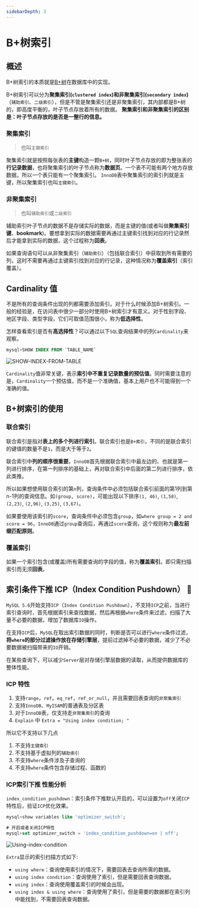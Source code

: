 ```yaml
---
sidebarDepth: 3
---
```


# B+树索引

## 概述

B+树索引的本质就是[B+树](/algorithms/balanced-tree)在数据库中的实现。

B+树索引可以分为**聚集索引(`clustered index`)**和**非聚集索引(`secondary index`)**（`辅助索引`、`二级索引`），但是不管是聚集索引还是非聚集索引，其内部都是B+树的，即高度平衡的，叶子节点存放着所有的数据。
**聚集索引和非聚集索引的区别是：叶子节点存放的是否是一整行的信息。**

### 聚集索引

> 也叫`主键索引`

聚集索引就是按照每张表的**主键**构造一颗`B+树`，同时叶子节点存放的即为整张表的**行记录数据**，也将聚集索引的叶子节点称为**数据页**。一个表不可能有两个地方存放数据，所以一个表只能有一个聚集索引。
`InnoDB`表中聚集索引的索引列就是主键，所以聚集索引也叫`主键索引`。

### 非聚集索引

> 也叫`辅助索引`或`二级索引`

辅助索引叶子节点的数据不是存储实际的数据，而是主键的值(或者叫做**聚集索引键**、**bookmark**)。要想拿到实际的数据需要再通过主键索引找到对应的行记录然后才能拿到实际的数据，这个过程称为**回表**。

如果查询语句可以从非聚集索引（`辅助索引`）（包括联合索引）中获取到所有需要的列，这时不需要再通过主键索引找到对应的行记录，这种情况称为**覆盖索引**（索引覆盖）。

## Cardinality 值

不是所有的查询条件出现的列都需要添加索引。对于什么时候添加B+树索引。一般的经验是，在访问表中很少一部分时使用B+树索引才有意义。对于性别字段、地区字段、类型字段，它们可取值范围很小，称为**低选择性**。

怎样查看索引是否有**高选择性**？可以通过以下`SQL`查询结果中的列`Cardinality`来观察。
```sql
mysql>SHOW INDEX FROM `TABLE_NAME`
```
![SHOW-INDEX-FROM-TABLE](/img/mysql/SHOW-INDEX-FROM-TABLE.png)

`Cardinality`值非常关键，表示**索引中不重复记录数量的预估值**。同时需要注意的是，`Cardinality`一个预估值，而不是一个准确值，基本上用户也不可能得到一个准确的值。

## B+树索引的使用

### 联合索引

联合索引是指对**表上的多个列进行索引**。联合索引也是`B+索引`，不同的是联合索引的键值的数量不是`1`，而是大于等于`2`。

联合索引中**列的顺序很重要**。`InnoDB`首先根据联合索引中最左边的、也就是第一列进行排序，在第一列排序的基础上，再对联合索引中后面的第二列进行排序，依此类推。

所以如果想使用联合索引的第`n`列，查询条件中必须包括联合索引前面的第1列到第n-1列的查询信息。如`(group, score)`，可能出现以下排序`(1, 46)`, `(1,58)`, `(2,23)`, `(2,96)`, `(3,25)`, `(3,67)`。

如果要使用该索引的`score`，查询条件中必须包含`group`，如`where group = 2 and score = 96`，`InnoDB`通过`group`查询后，再通过`score`查询，这个规则称为**最左前缀匹配原则**。

### 覆盖索引

如果一个索引包含(或覆盖)所有需要查询的字段的值，称为**覆盖索引**。即只需扫描索引而无须**回表**。

## 索引条件下推 ICP（Index Condition Pushdown） :hammer:

`MySQL 5.6`开始支持`ICP`（`Index Condition Pushdown`），不支持`ICP`之前，当进行索引查询时，首先根据索引来查找数据，然后再根据`where`条件来过滤，扫描了大量不必要的数据，增加了数据库`IO`操作。

在支持`ICP`后，`MySQL`在取出索引数据的同时，判断是否可以进行`where`条件过滤，**将`where`的部分过滤操作放在存储引擎层**，提前过滤掉不必要的数据，减少了不必要数据被扫描带来的`IO`开销。

在某些查询下，可以减少`Server`层对存储引擎层数据的读取，从而提供数据库的整体性能。

### ICP 特性

1. 支持`range`，`ref`，`eq_ref`，`ref_or_null`，并且需要回表查询的`非聚集索引`
2. 支持`InnoDB`、`MyISAM`的普通表及分区表
3. 对于`InnoDB`表，仅支持走`非聚集索引`的查询
4. `Explain` 中 `Extra = "Using index condition; "`

所以它不支持以下几点
1. 不支持`主键索引`
2. 不支持基于虚拟列的`辅助索引`
3. 不支持`where`条件涉及子查询的
4. 不支持`where`条件包含存储过程、函数的

### ICP索引下推 性能分析

`index_condition_pushdown`：索引条件下推默认开启的，可以设置为`off`关闭`ICP`特性后，验证`ICP`优化效果。
```sql
mysql>show variables like 'optimizer_switch';

# 开启或者关闭ICP特性
mysql>set optimizer_switch = 'index_condition_pushdown=on | off';
```

![Using-index-condition](/img/mysql/Using-index-condition.png)

`Extra`显示的索引扫描方式如下:
- `using where`：查询使用索引的情况下，需要回表去查询所需的数据。
- `using index condition`：查询使用了索引，但是需要回表查询数据。
- `using index`：查询使用覆盖索引的时候会出现。
- `using index & using where`：查询使用了索引，但是需要的数据都在索引列中能找到，不需要回表查询数据。
